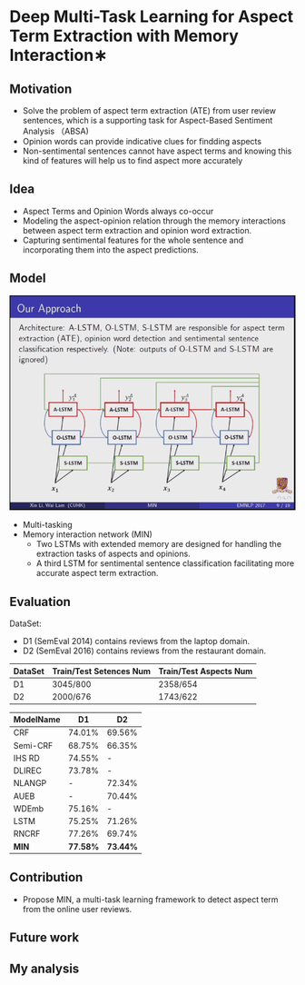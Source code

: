 # Deep Multi-Task Learning for Aspect Term Extraction with Memory Interaction∗

## Motivation

- Solve the problem of aspect term extraction (ATE) from user review sentences, which is a supporting task for Aspect-Based Sentiment Analysis （ABSA)
- Opinion words can provide indicative clues for findding aspects
- Non-sentimental sentences cannot have aspect terms and knowing this kind of features will help us to find aspect more accurately

## Idea

- Aspect Terms and Opinion Words always co-occur
- Modeling the aspect-opinion relation through the memory interactions between aspect term extraction and opinion word extraction.
- Capturing sentimental features for the whole sentence and incorporating them into the aspect predictions.

## Model

![min](min.png)

- Multi-tasking
- Memory interaction network (MIN)
    - Two LSTMs with extended memory are designed for handling the extraction tasks of aspects and opinions.
    - A third LSTM for sentimental sentence classification facilitating more accurate aspect term extraction.

## Evaluation

DataSet:
- D1 (SemEval 2014) contains reviews from the laptop domain.
- D2 (SemEval 2016) contains reviews from the restaurant domain.


| DataSet | Train/Test Setences Num | Train/Test Aspects Num |
| ------- | ----------------------- | ---------------------- |
| D1      | 3045/800                | 2358/654               |
| D2      | 2000/676                | 1743/622               |

| ModelName | D1     | D2     |
| --------- | ------ | ------ |
| CRF       | 74.01% | 69.56% |
| Semi-CRF  | 68.75% | 66.35% |
| IHS RD    | 74.55% | -      |
| DLIREC    | 73.78% | -      |
| NLANGP    | -      | 72.34% |
| AUEB      | -      | 70.44% |
| WDEmb     | 75.16% | -      |
| LSTM      | 75.25% | 71.26% |
| RNCRF     | 77.26% | 69.74% |
| **MIN**       | **77.58%** | **73.44%** |


## Contribution

- Propose MIN, a multi-task learning framework to detect aspect term from the online user reviews.

## Future work

## My analysis